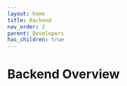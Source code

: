 ```yaml
---
layout: home
title: Backend
nav_order: 2
parent: Developers
has_children: true
---
```


# Backend Overview
